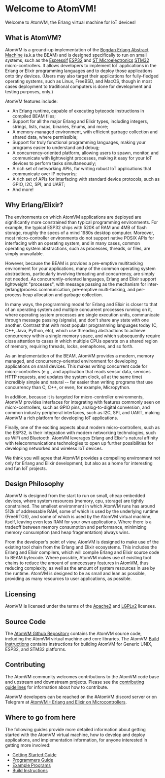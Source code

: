 <!--
 Copyright 2021-2022 Fred Dushin <fred@dushin.net>

 SPDX-License-Identifier: Apache-2.0 OR LGPL-2.1-or-later
-->

# Welcome to AtomVM!

Welcome to AtomVM, the Erlang virtual machine for IoT devices!

## What is AtomVM?

AtomVM is a ground-up implementation of the [Bogdan Erlang Abstract Machine](https://en.wikipedia.org/wiki/BEAM_(Erlang_virtual_machine)) (a.k.a the BEAM) and is designed specifically to run on small systems, such as the [Espressif](https://www.espressif.com) [ESP32](https://www.espressif.com/en/products/socs/esp32) and [ST Microelectronics](https://www.st.com/content/st_com/en.html) [STM32](https://www.st.com/en/microcontrollers-microprocessors/stm32-32-bit-arm-cortex-mcus.html) micro-controllers.  It allows developers to implement IoT applications in the Erlang or Elixir programming languages and to deploy those applications onto tiny devices.  (Users may also target their applications for fully-fledged operating systems, such as Linux, FreeBSD, and MacOS, though in most cases deployment to traditional computers is done for development and testing purposes, only.)

AtomVM features include:

* An Erlang runtime, capable of executing bytecode instructions in compiled BEAM files;
* Support for all the major Erlang and Elixir types, including integers, strings, lists, maps, binaries, Enums, and more;
* A memory-managed environment, with efficient garbage collection and shared data, where permissible;
* Support for truly functional programming languages, making your programs easier to understand and debug;
* A concurrency-oriented platform, allowing users to spawn, monitor, and communicate with lightweight processes, making it easy for your IoT devices to perform tasks simultaneously;
* A rich set of networking APIs, for writing robust IoT applications that communicate over IP networks;
* A rich set of APIs for interfacing with standard device protocols, such as GPIO, I2C, SPI, and UART;
* And more!

## Why Erlang/Elixir?

The environments on which AtomVM applications are deployed are significantly more constrained than typical programming environments.  For example, the typical ESP32 ships with 520K of RAM and 4MB of flash storage, roughly the specs of a mind 1980s desktop computer.  Moreover, most micro-controller environments do not support native POSIX APIs for interfacing with an operating system, and in many cases, common operating system abstractions, such as processes, threads, or files, are simply unavailable.

However, because the BEAM is provides a pre-emptive multitasking environment for your applications, many of the common operating system abstractions, particularly involving threading and concurrency, are simply not needed.  As concurrently-oriented languages, Erlang and Elixir support lightweight "processes", with message passing as the mechanism for inter-(erlang)process communication, pre-emptive multi-tasking, and per-process heap allocation and garbage collection.

In many ways, the programming model for Erlang and Elixir is closer to that of an operating system and multiple concurrent processes running on it, where operating system processes are single execution units, communicate through message passing (signals), and don't share any state with one another.  Contrast that with most popular programming languages today (C, C++, Java, Python, etc), which use threading abstractions to achieve concurrency within a single memory space, and which subsequently require close attention to cases in which multiple CPUs operate on a shared region of memory, requiring threads, locks, semaphores, and so forth.

As an implementation of the BEAM, AtomVM provides a modern, memory managed, and concurrency-oriented environment for developing applications on small devices.  This makes writing concurrent code for micro-controllers (e.g., and application that reads sensor data, services HTTP requests, and updates the system clock, all at the same time) incredibly simple and natural -- far easier than writing programs that use concurrency than C, C++, or even, for example, Micropython.

In addition, because it is targeted for micro-controller environments, AtomVM provides interfaces for integrating with features commonly seen on micro-controllers, such as GPIO pins, analog-to-digital conversion, and common industry peripheral interfaces, such as I2C, SPI, and UART, making AtomVM a rich platform for developing IoT applications.

Finally, one of the exciting aspects about modern micro-controllers, such as the ESP32, is their integration with modern networking technologies, such as WiFi and Bluetooth.  AtomVM leverages Erlang and Elixir's natural affinity with telecommunications technologies to open up further possibilities for developing networked and wireless IoT devices.

We think you will agree that AtomVM provides a compelling environment not only for Erlang and Elixir development, but also as a home for interesting and fun IoT projects.

## Design Philosophy

AtomVM is designed from the start to run on small, cheap embedded devices, where system resources (memory, cpu, storage) are tightly constrained.  The smallest environment in which AtomVM runs has around 512k of addressable RAM, some of which is used by the underlying runtime (FreeRTOS), and some of which is used by the AtomVM virtual machine, itself, leaving even less RAM for your own applications.  Where there is a tradeoff between memory consumption and performance, minimizing memory consumption (and heap fragmentation) always wins.

From the developer's point of view, AtomVM is designed to make use of the existing tool chain from the Erlang and Elixir ecosystems.  This includes the Erlang and Elixir compilers, which will compile Erlang and Elixir source code to BEAM bytecode.  Where possible, AtomVM makes use of existing tool chains to reduce the amount of unnecessary features in AtomVM, thus reducing complexity, as well as the amount of system resources in use by the runtime.  AtomVM is designed to be as small and lean as possible, providing as many resources to user applications, as possible.

## Licensing

AtomVM is licensed under the terms of the [Apache2](https://www.apache.org/licenses/LICENSE-2.0) and [LGPLv2](https://www.gnu.org/licenses/old-licenses/lgpl-2.1.en.html) licenses.

## Source Code

The [AtomVM Github Repository](https://github.com/atomvm/AtomVM) contains the AtomVM source code, including the AtomVM virtual machine and core libraries.  The AtomVM [Build Instructions](build-instructions.md) contains instructions for building AtomVM for Generic UNIX, ESP32, and STM32 platforms.

## Contributing

The AtomVM community welcomes contributions to the AtomVM code base and upstream and downstream projects.  Please see the [contributing guidelines](CONTRIBUTING.md) for information about how to contribute.

AtomVM developers can be reached on the #AtomVM discord server or on Telegram at [AtomVM - Erlang and Elixir on Microcontrollers](https://t.me/atomvm).

## Where to go from here

The following guides provide more detailed information about getting started with the AtomVM virtual machine, how to develop and deploy applications, and implementation information, for anyone interested in getting more involved:

* [Getting Started Guide](getting-started-guide.md)
* [Programmers Guide](programmers-guide.md)
* [Example Programs](example-programs.md)
* [Build Instructions](build-instructions.md)
